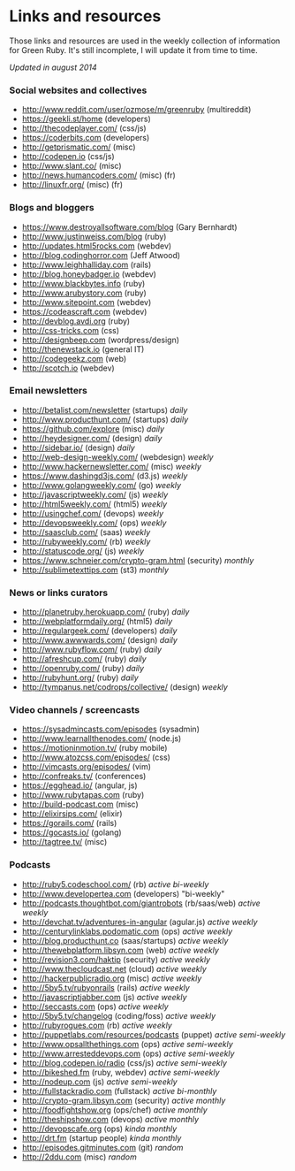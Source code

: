 # Links and resources

Those links and resources are used in the weekly collection of information for Green Ruby. It's still incomplete, I will update it from time to time.

*Updated in august 2014*

### Social websites and collectives

* <http://www.reddit.com/user/ozmose/m/greenruby> (multireddit)
* <https://geekli.st/home> (developers)
* <http://thecodeplayer.com/> (css/js)
* <https://coderbits.com> (developers)
* <http://getprismatic.com/> (misc)
* <http://codepen.io> (css/js)
* <http://www.slant.co/> (misc)
* <http://news.humancoders.com/> (misc) (fr)
* <http://linuxfr.org/> (misc) (fr)

### Blogs and bloggers

* <https://www.destroyallsoftware.com/blog> (Gary Bernhardt)
* <http://www.justinweiss.com/blog> (ruby)
* <http://updates.html5rocks.com> (webdev)
* <http://blog.codinghorror.com> (Jeff Atwood)
* <http://www.leighhalliday.com> (rails)
* <http://blog.honeybadger.io> (webdev)
* <http://www.blackbytes.info> (ruby)
* <http://www.arubystory.com> (ruby)
* <http://www.sitepoint.com> (webdev)
* <https://codeascraft.com> (webdev)
* <http://devblog.avdi.org> (ruby)
* <http://css-tricks.com> (css)
* <http://designbeep.com> (wordpress/design)
* <http://thenewstack.io> (general IT)
* <http://codegeekz.com> (web)
* <http://scotch.io> (webdev)

### Email newsletters

* <http://betalist.com/newsletter> (startups) *daily*
* <http://www.producthunt.com/> (startups) *daily*
* <https://github.com/explore> (misc) *daily*
* <http://heydesigner.com/> (design) *daily*
* <http://sidebar.io/> (design) *daily*
* <http://web-design-weekly.com/> (webdesign) *weekly*
* <http://www.hackernewsletter.com/> (misc) *weekly*
* <https://www.dashingd3js.com/> (d3.js) *weekly*
* <http://www.golangweekly.com/> (go) *weekly*
* <http://javascriptweekly.com/> (js) *weekly*
* <http://html5weekly.com/> (html5) *weekly*
* <http://usingchef.com/> (devops) *weekly*
* <http://devopsweekly.com/> (ops) *weekly*
* <http://saasclub.com/> (saas) *weekly*
* <http://rubyweekly.com/> (rb) *weekly*
* <http://statuscode.org/> (js) *weekly*
* <https://www.schneier.com/crypto-gram.html> (security) *monthly*
* <http://sublimetexttips.com> (st3) *monthly*

### News or links curators

* <http://planetruby.herokuapp.com/> (ruby) *daily*
* <http://webplatformdaily.org/> (html5) *daily*
* <http://regulargeek.com/> (developers) *daily*
* <http://www.awwwards.com/> (design) *daily*
* <http://www.rubyflow.com/> (ruby) *daily*
* <http://afreshcup.com/> (ruby) *daily*
* <http://openruby.com/> (ruby) *daily*
* <http://rubyhunt.org/> (ruby) *daily*
* <http://tympanus.net/codrops/collective/> (design) *weekly*

### Video channels / screencasts

* <https://sysadmincasts.com/episodes> (sysadmin)
* <http://www.learnallthenodes.com/> (node.js)
* <https://motioninmotion.tv/> (ruby mobile)
* <http://www.atozcss.com/episodes/> (css)
* <http://vimcasts.org/episodes/> (vim)
* <http://confreaks.tv/> (conferences)
* <https://egghead.io/> (angular, js)
* <http://www.rubytapas.com> (ruby)
* <http://build-podcast.com> (misc)
* <http://elixirsips.com/> (elixir)
* <https://gorails.com/> (rails)
* <https://gocasts.io/> (golang)
* <http://tagtree.tv/> (misc)

### Podcasts

* <http://ruby5.codeschool.com/> (rb) *active bi-weekly*
* <http://www.developertea.com> (developers) "bi-weekly"
* <http://podcasts.thoughtbot.com/giantrobots> (rb/saas/web) *active weekly*
* <http://devchat.tv/adventures-in-angular> (agular.js) *active weekly*
* <http://centurylinklabs.podomatic.com> (ops) *active weekly*
* <http://blog.producthunt.co> (saas/startups) *active weekly*
* <http://thewebplatform.libsyn.com> (web) *active weekly*
* <http://revision3.com/haktip> (security) *active weekly*
* <http://www.thecloudcast.net> (cloud) *active weekly*
* <http://hackerpublicradio.org> (misc) *active weekly*
* <http://5by5.tv/rubyonrails> (rails) *active weekly*
* <http://javascriptjabber.com> (js) *active weekly*
* <http://seccasts.com> (ops) *active weekly*
* <http://5by5.tv/changelog> (coding/foss) *active weekly*
* <http://rubyrogues.com> (rb) *active weekly*
* <http://puppetlabs.com/resources/podcasts> (puppet) *active semi-weekly*
* <http://www.opsallthethings.com> (ops) *active semi-weekly*
* <http://www.arresteddevops.com> (ops) *active semi-weekly*
* <http://blog.codepen.io/radio> (css/js) *active semi-weekly*
* <http://bikeshed.fm> (ruby, webdev) *active semi-weekly*
* <http://nodeup.com> (js) *active semi-weekly*
* <http://fullstackradio.com> (fullstack) *active bi-monthly*
* <http://crypto-gram.libsyn.com> (security) *active monthly*
* <http://foodfightshow.org> (ops/chef) *active monthly*
* <http://theshipshow.com> (devops) *active monthly*
* <http://devopscafe.org> (ops) *kinda monthly*
* <http://drt.fm> (startup people) *kinda monthly*
* <http://episodes.gitminutes.com> (git) *random*
* <http://2ddu.com> (misc) *random*

